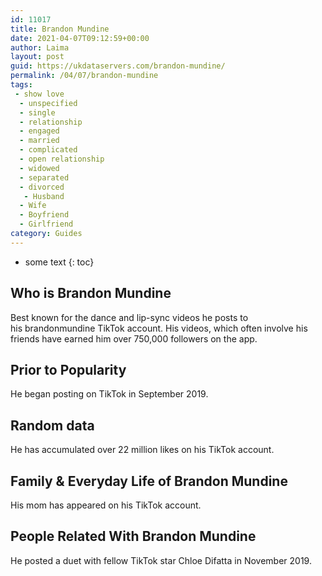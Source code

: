 ```yaml
---
id: 11017
title: Brandon Mundine
date: 2021-04-07T09:12:59+00:00
author: Laima
layout: post
guid: https://ukdataservers.com/brandon-mundine/
permalink: /04/07/brandon-mundine
tags:
 - show love
  - unspecified
  - single
  - relationship
  - engaged
  - married
  - complicated
  - open relationship
  - widowed
  - separated
  - divorced
   - Husband
  - Wife
  - Boyfriend
  - Girlfriend
category: Guides
---
```


* some text
{: toc}


## Who is Brandon Mundine
                  
                  
                  
Best known for the dance and lip-sync videos he posts to his brandonmundine TikTok account. His videos, which often involve his friends have earned him over 750,000 followers on the app. 
                  
              
            
              
            
                
                
                
## Prior to Popularity
                  
                  
                  
He began posting on TikTok in September 2019. 
                  
              
            
              
            
                
                
                
## Random data
                  
                  
                  
He has accumulated over 22 million likes on his TikTok account. 
                  
              
            
              
            
                
                
                
## Family & Everyday Life of Brandon Mundine
                  
                  
                  
His mom has appeared on his TikTok account. 
                  
              
            
              
            
                
                
                
## People Related With Brandon Mundine
                  
                  
                  
He posted a duet with fellow TikTok star Chloe Difatta in November 2019. 
                  
              
            
              
            
                
              
            
              
              
            
            
              
            
          
          
          